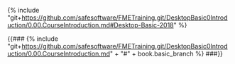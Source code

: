{% include "git+https://github.com/safesoftware/FMETraining.git/DesktopBasic0Introduction/0.00.CourseIntroduction.md#Desktop-Basic-2018" %}

{{###
  {% include "git+https://github.com/safesoftware/FMETraining.git/DesktopBasic0Introduction/0.00.CourseIntroduction.md" + "#" + book.basic_branch %}
###}}
